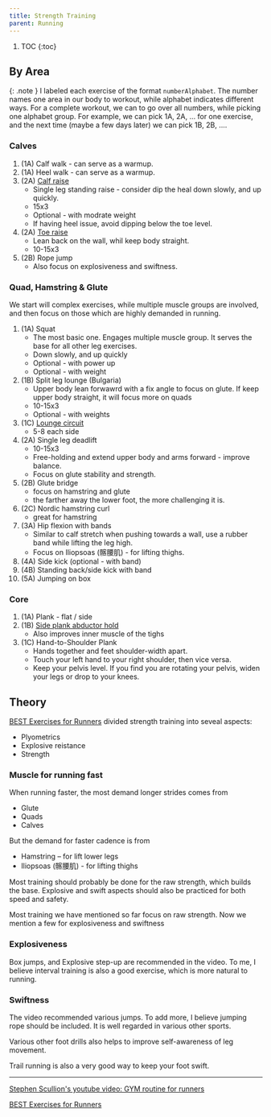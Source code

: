 ```yaml
---
title: Strength Training
parent: Running
---
```


1. TOC
{:toc}

## By Area

{: .note }
I labeled each exercise of the format `numberAlphabet`. The number names one area in our body to workout, while alphabet indicates different ways. For a complete workout, we can to go over all numbers, while picking one alphabet group. For example, we can pick 1A, 2A, ... for one exercise, and the next time (maybe a few days later) we can pick 1B, 2B, ....

### Calves

1. (1A) Calf walk - can serve as a warmup.
1. (1A) Heel walk - can serve as a warmup.
1. (2A) [Calf raise](https://www.youtube.com/watch?v=c5Kv6-fnTj8)
    * Single leg standing raise - consider dip the heal down slowly, and up quickly.
    * 15x3
    * Optional - with modrate weight
    * If having heel issue, avoid dipping below the toe level.
1. (2A) [Toe raise](https://www.youtube.com/watch?v=VzIcGAgBiaM)
    * Lean back on the wall, whil keep body straight.
    * 10-15x3
1. (2B) Rope jump
    * Also focus on explosiveness and swiftness.

### Quad, Hamstring & Glute

We start will complex exercises, while multiple muscle groups are involved, and then focus on those which are highly demanded in running.

1. (1A) Squat
    * The most basic one. Engages multiple muscle group. It serves the base for all other leg exercises.
    * Down slowly, and up quickly
    * Optional - with  power up
    * Optional - with weight
1. (1B) Split leg lounge (Bulgaria)
    * Upper body lean forwawrd with a fix angle to focus on glute. If keep upper body straight, it will focus more on quads
    * 10-15x3
    * Optional - with weights
1. (1C) [Lounge circuit](https://youtu.be/SnNlrFcXjVU?t=227)
    * 5-8 each side
1. (2A) Single leg deadlift
    * 10-15x3
    * Free-holding and extend upper body and arms forward - improve balance.
    * Focus on glute stability and strength.
1. (2B) Glute bridge
    * focus on hamstring and glute
    * the farther away the lower foot, the more challenging it is.
1. (2C) Nordic hamstring curl
    * great for hamstring
1. (3A) Hip flexion with bands
    * Similar to calf stretch when pushing towards a wall, use a rubber band while lifting the leg high.
    * Focus on Iliopsoas (髂腰肌) - for lifting thighs.
1. (4A) Side kick (optional - with band)
1. (4B) Standing back/side kick with band
1. (5A) Jumping on box

### Core

1. (1A) Plank - flat / side
1. (1B) [Side plank abductor hold](https://youtu.be/SnNlrFcXjVU?t=488)
    * Also improves inner muscle of the tighs
1. (1C) Hand-to-Shoulder Plank
    * Hands together and feet shoulder-width apart.
    * Touch your left hand to your right shoulder, then vice versa.
    * Keep your pelvis level. If you find you are rotating your pelvis, widen your legs or drop to your knees.

## Theory

[BEST Exercises for Runners](https://youtu.be/GcZJhNi2yOM?si=lOzsqXmWts7HvHCt) divided strength training into seveal aspects:

* Plyometrics
* Explosive reistance
* Strength

### Muscle for running fast

When running faster, the most demand longer strides comes from

* Glute
* Quads
* Calves

But the demand for faster cadence is from

* Hamstring – for lift lower legs
* Iliopsoas (髂腰肌) - for lifting thighs

Most training should probably be done for the raw strength, which builds the base. Explosive and swift aspects should also be practiced for both speed and safety.

Most training we have mentioned so far focus on raw strength. Now we mention a few for explosiveness and swiftness

### Explosiveness

Box jumps, and Explosive step-up are recommended in the video. To me, I believe interval training is also a good exercise, which is more natural to running.

### Swiftness

The video recommended various jumps. To add more, I believe jumping rope should be included. It is well regarded in various other sports.

Various other foot drills also helps to improve self-awareness of leg movement.

Trail running is also a very good way to keep your foot swift.

---

[Stephen Scullion's youtube video: GYM routine for runners](https://youtu.be/SnNlrFcXjVU?si=jZTqNn0CksOiQkXD)

[BEST Exercises for Runners](https://youtu.be/GcZJhNi2yOM?si=lOzsqXmWts7HvHCt)
